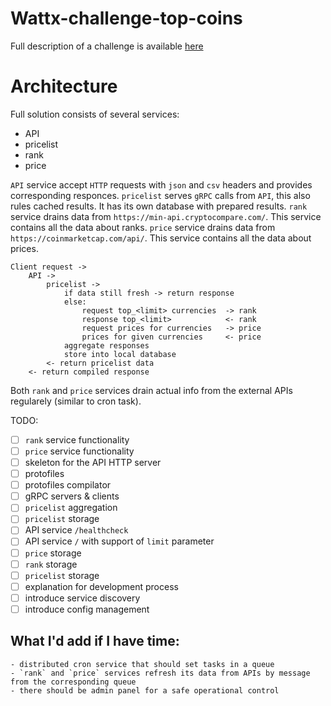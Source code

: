 # Wattx-challenge-top-coins

Full description of a challenge is available [here](https://github.com/WATTx/code-challenges/blob/master/software-engineer-challenge-top-coins.md)


Architecture
============

Full solution consists of several services:

- API
- pricelist
- rank
- price

`API` service accept `HTTP` requests with `json` and `csv` headers and provides corresponding responces.
`pricelist` serves `gRPC` calls from `API`, this also rules cached results. It has its own database with prepared results.
`rank` service drains data from `https://min-api.cryptocompare.com/`. This service contains all the data about ranks.
`price` service drains data from `https://coinmarketcap.com/api/`. This service contains all the data about prices.

    Client request -> 
        API -> 
            pricelist ->
                if data still fresh -> return response
                else:
                    request top_<limit> currencies  -> rank
                    response top_<limit>            <- rank
                    request prices for currencies   -> price
                    prices for given currencies     <- price
                aggregate responses
                store into local database
            <- return pricelist data
        <- return compiled response
        
Both `rank` and `price` services drain actual info from the external APIs regularely (similar to cron task).

TODO:

- [ ] `rank` service functionality
- [ ] `price` service functionality
- [ ] skeleton for the API HTTP server
- [ ] protofiles
- [ ] protofiles compilator
- [ ] gRPC servers & clients
- [ ] `pricelist` aggregation
- [ ] `pricelist` storage
- [ ] API service `/healthcheck` 
- [ ] API service `/` with support of `limit` parameter
- [ ] `price` storage
- [ ] `rank` storage
- [ ] `pricelist` storage
- [ ] explanation for development process
- [ ] introduce service discovery
- [ ] introduce config management

What I'd add if I have time:
----------------------------

    - distributed cron service that should set tasks in a queue
    - `rank` and `price` services refresh its data from APIs by message from the corresponding queue
    - there should be admin panel for a safe operational control

